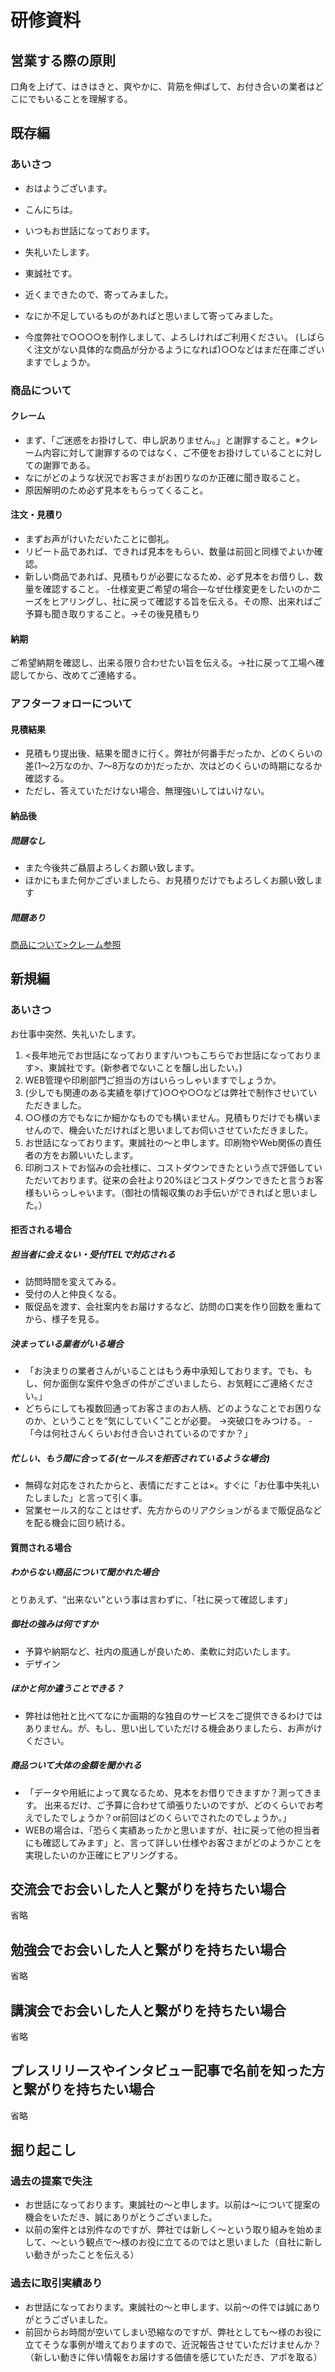 # 研修資料

## 営業する際の原則
口角を上げて、はきはきと、爽やかに、背筋を伸ばして、お付き合いの業者はどこにでもいることを理解する。

## 既存編

### あいさつ
- おはようございます。
- こんにちは。
- いつもお世話になっております。
- 失礼いたします。
- 東誠社です。

- 近くまできたので、寄ってみました。
- なにか不足しているものがあればと思いまして寄ってみました。
- 今度弊社で○○○○を制作しまして、よろしければご利用ください。
(しばらく注文がない具体的な商品が分かるようになれば)○○などはまだ在庫ございますでしょうか。

### 商品について

#### クレーム
- まず、「ご迷惑をお掛けして、申し訳ありません。」と謝罪すること。※クレーム内容に対して謝罪するのではなく、ご不便をお掛けしていることに対しての謝罪である。
- なにがどのような状況でお客さまがお困りなのか正確に聞き取ること。
- 原因解明のため必ず見本をもらってくること。

#### 注文・見積り
- まずお声がけいただいたことに御礼。
- リピート品であれば、できれば見本をもらい、数量は前回と同様でよいか確認。
- 新しい商品であれば、見積もりが必要になるため、必ず見本をお借りし、数量を確認すること。
 -仕様変更ご希望の場合―なぜ仕様変更をしたいのかニーズをヒアリングし、社に戻って確認する旨を伝える。その際、出来ればご予算も聞き取りすること。→その後見積もり

#### 納期
ご希望納期を確認し、出来る限り合わせたい旨を伝える。→社に戻って工場へ確認してから、改めてご連絡する。

### アフターフォローについて

#### 見積結果
- 見積もり提出後、結果を聞きに行く。弊社が何番手だったか、どのくらいの差(1～2万なのか、7～8万なのか)だったか、次はどのくらいの時期になるか確認する。
- ただし、答えていただけない場合、無理強いしてはいけない。

#### 納品後

##### 問題なし
- また今後共ご贔屓よろしくお願い致します。
- ほかにもまた何かございましたら、お見積りだけでもよろしくお願い致します

##### 問題あり

[商品について>クレーム参照](#クレーム)

## 新規編

### あいさつ
お仕事中突然、失礼いたします。

1. <長年地元でお世話になっております/いつもこちらでお世話になっております>、東誠社です。(新参者でないことを醸し出したい。)
2. WEB管理や印刷部門ご担当の方はいらっしゃいますでしょうか。
3. (少しでも関連のある実績を挙げて)○○や○○などは弊社で制作させいていただきました。
4. ○○様の方でもなにか細かなものでも構いません。見積もりだけでも構いませんので、機会いただければと思いましてお伺いさせていただきました。
5. お世話になっております。東誠社の〜と申します。印刷物やWeb関係の責任者の方をお願いいたします。
6. 印刷コストでお悩みの会社様に、コストダウンできたという点で評価していただいております。従来の会社より20%ほどコストダウンできたと言うお客様もいらっしゃいます。（御社の情報収集のお手伝いができればと思いました。）

#### 拒否される場合

##### 担当者に会えない・受付TELで対応される
- 訪問時間を変えてみる。
- 受付の人と仲良くなる。
- 販促品を渡す、会社案内をお届けするなど、訪問の口実を作り回数を重ねてから、様子を見る。

##### 決まっている業者がいる場合
- 「お決まりの業者さんがいることはもう寿中承知しております。でも、もし、何か面倒な案件や急ぎの件がございましたら、お気軽にご連絡ください。」
- どちらにしても複数回通ってお客さまのお人柄、どのようなことでお困りなのか、ということを“気にしていく”ことが必要。
→突破口をみつける。
-「今は何社さんくらいお付き合いされているのですか？」

##### 忙しい、もう間に合ってる(セールスを拒否されているような場合)
- 無碍な対応をされたからと、表情にだすことは×。すぐに「お仕事中失礼いたしました」と言って引く事。
- 営業セールス的なことはせず、先方からのリアクションがるまで販促品などを配る機会に回り続ける。

#### 質問される場合

##### わからない商品について聞かれた場合
とりあえず、“出来ない”という事は言わずに、「社に戻って確認します」

##### 御社の強みは何ですか
- 予算や納期など、社内の風通しが良いため、柔軟に対応いたします。
- デザイン
##### ほかと何か違うことできる？
- 弊社は他社と比べてなにか画期的な独自のサービスをご提供できるわけではありません。が、もし、思い出していただける機会ありましたら、お声がけください。

##### 商品ついて大体の金額を聞かれる
- 「データや用紙によって異なるため、見本をお借りできますか？測ってきます。
出来るだけ、ご予算に合わせて頑張りたいのですが、どのくらいでお考えでしたでしょうか？or前回はどのくらいでされたのでしょうか。」
- WEBの場合は、「恐らく実績あったかと思いますが、社に戻って他の担当者にも確認してみます」と、言って詳しい仕様やお客さまがどのようかことを実現したいのか正確にヒアリングする。

## 交流会でお会いした人と繋がりを持ちたい場合
省略

## 勉強会でお会いした人と繋がりを持ちたい場合
省略

## 講演会でお会いした人と繋がりを持ちたい場合
省略

## プレスリリースやインタビュー記事で名前を知った方と繋がりを持ちたい場合
省略

## 掘り起こし

### 過去の提案で失注
- お世話になっております。東誠社の〜と申します。以前は〜について提案の機会をいただき、誠にありがとうございました。
- 以前の案件とは別件なのですが、弊社では新しく〜という取り組みを始めまして、〜という観点で〜様のお役に立てるのではと思いました（自社に新しい動きがったことを伝える）

### 過去に取引実績あり
- お世話になっております。東誠社の〜と申します、以前〜の件では誠にありがとうございました。
- 前回からお時間が空いてしまい恐縮なのですが、弊社としても〜様のお役に立てそうな事例が増えておりますので、近況報告させていただけませんか？（新しい動きに伴い情報をお届けする価値を感じていただき、アポを取る）
